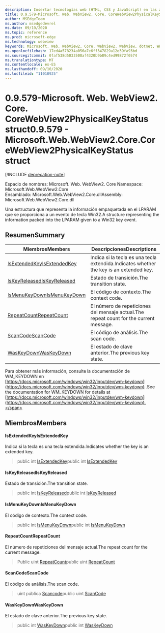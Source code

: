 ```yaml
---
description: Insertar tecnologías web (HTML, CSS y JavaScript) en las aplicaciones nativas con el control Microsoft Edge WebView2
title: 0.9.579-Microsoft. Web. WebView2. Core. CoreWebView2PhysicalKeyStatus
author: MSEdgeTeam
ms.author: msedgedevrel
ms.date: 09/10/2020
ms.topic: reference
ms.prod: microsoft-edge
ms.technology: webview
keywords: Microsoft. Web. WebView2, Core, WebView2, WebView, dotnet, WPF, WinForms, App, Edge, CoreWebView2, CoreWebView2Controller, control de explorador, Edge HTML, Microsoft. Web. WebView2. Core. CoreWebView2PhysicalKeyStatus
ms.openlocfilehash: 17ed4a578234a056a7e6ff347829a12e39fa93bd
ms.sourcegitcommit: 0faf538d5033508af4320b9b89c4ed99872f0574
ms.translationtype: MT
ms.contentlocale: es-ES
ms.lasthandoff: 09/10/2020
ms.locfileid: "11010925"
---
```

# <span data-ttu-id="6ee04-104">0.9.579-Microsoft. Web. WebView2. Core. CoreWebView2PhysicalKeyStatus struct</span><span class="sxs-lookup"><span data-stu-id="6ee04-104">0.9.579 - Microsoft.Web.WebView2.Core.CoreWebView2PhysicalKeyStatus struct</span></span> 

[!INCLUDE [deprecation-note](../../includes/deprecation-note.md)]

<span data-ttu-id="6ee04-105">Espacio de nombres: Microsoft. Web. WebView2. Core </span><span class="sxs-lookup"><span data-stu-id="6ee04-105">Namespace: Microsoft.Web.WebView2.Core</span></span>\
<span data-ttu-id="6ee04-106">Ensamblado: Microsoft.Web.WebView2.Core.dll</span><span class="sxs-lookup"><span data-stu-id="6ee04-106">Assembly: Microsoft.Web.WebView2.Core.dll</span></span>

<span data-ttu-id="6ee04-107">Una estructura que representa la información empaquetada en el LPARAM que se proporciona a un evento de tecla Win32.</span><span class="sxs-lookup"><span data-stu-id="6ee04-107">A structure representing the information packed into the LPARAM given to a Win32 key event.</span></span>

## <span data-ttu-id="6ee04-108">Resumen</span><span class="sxs-lookup"><span data-stu-id="6ee04-108">Summary</span></span>

 <span data-ttu-id="6ee04-109">Miembros</span><span class="sxs-lookup"><span data-stu-id="6ee04-109">Members</span></span>                        | <span data-ttu-id="6ee04-110">Descripciones</span><span class="sxs-lookup"><span data-stu-id="6ee04-110">Descriptions</span></span>
--------------------------------|---------------------------------------------
[<span data-ttu-id="6ee04-111">IsExtendedKey</span><span class="sxs-lookup"><span data-stu-id="6ee04-111">IsExtendedKey</span></span>](#isextendedkey) | <span data-ttu-id="6ee04-112">Indica si la tecla es una tecla extendida.</span><span class="sxs-lookup"><span data-stu-id="6ee04-112">Indicates whether the key is an extended key.</span></span>
[<span data-ttu-id="6ee04-113">IsKeyReleased</span><span class="sxs-lookup"><span data-stu-id="6ee04-113">IsKeyReleased</span></span>](#iskeyreleased) | <span data-ttu-id="6ee04-114">Estado de transición.</span><span class="sxs-lookup"><span data-stu-id="6ee04-114">The transition state.</span></span>
[<span data-ttu-id="6ee04-115">IsMenuKeyDown</span><span class="sxs-lookup"><span data-stu-id="6ee04-115">IsMenuKeyDown</span></span>](#ismenukeydown) | <span data-ttu-id="6ee04-116">El código de contexto.</span><span class="sxs-lookup"><span data-stu-id="6ee04-116">The context code.</span></span>
[<span data-ttu-id="6ee04-117">RepeatCount</span><span class="sxs-lookup"><span data-stu-id="6ee04-117">RepeatCount</span></span>](#repeatcount) | <span data-ttu-id="6ee04-118">El número de repeticiones del mensaje actual.</span><span class="sxs-lookup"><span data-stu-id="6ee04-118">The repeat count for the current message.</span></span>
[<span data-ttu-id="6ee04-119">ScanCode</span><span class="sxs-lookup"><span data-stu-id="6ee04-119">ScanCode</span></span>](#scancode) | <span data-ttu-id="6ee04-120">El código de análisis.</span><span class="sxs-lookup"><span data-stu-id="6ee04-120">The scan code.</span></span>
[<span data-ttu-id="6ee04-121">WasKeyDown</span><span class="sxs-lookup"><span data-stu-id="6ee04-121">WasKeyDown</span></span>](#waskeydown) | <span data-ttu-id="6ee04-122">El estado de clave anterior.</span><span class="sxs-lookup"><span data-stu-id="6ee04-122">The previous key state.</span></span>

<span data-ttu-id="6ee04-123">Para obtener más información, consulte la documentación de WM_KEYDOWN en [https://docs.microsoft.com/windows/win32/inputdev/wm-keydown](https://docs.microsoft.com/windows/win32/inputdev/wm-keydown) .</span><span class="sxs-lookup"><span data-stu-id="6ee04-123">See the documentation for WM_KEYDOWN for details at [https://docs.microsoft.com/windows/win32/inputdev/wm-keydown](https://docs.microsoft.com/windows/win32/inputdev/wm-keydown).</span></span>

## <span data-ttu-id="6ee04-124">Miembros</span><span class="sxs-lookup"><span data-stu-id="6ee04-124">Members</span></span>

#### <span data-ttu-id="6ee04-125">IsExtendedKey</span><span class="sxs-lookup"><span data-stu-id="6ee04-125">IsExtendedKey</span></span> 

<span data-ttu-id="6ee04-126">Indica si la tecla es una tecla extendida.</span><span class="sxs-lookup"><span data-stu-id="6ee04-126">Indicates whether the key is an extended key.</span></span>

> <span data-ttu-id="6ee04-127">public int [IsExtendedKey](#isextendedkey)</span><span class="sxs-lookup"><span data-stu-id="6ee04-127">public int [IsExtendedKey](#isextendedkey)</span></span>

#### <span data-ttu-id="6ee04-128">IsKeyReleased</span><span class="sxs-lookup"><span data-stu-id="6ee04-128">IsKeyReleased</span></span> 

<span data-ttu-id="6ee04-129">Estado de transición.</span><span class="sxs-lookup"><span data-stu-id="6ee04-129">The transition state.</span></span>

> <span data-ttu-id="6ee04-130">public int [IsKeyReleased](#iskeyreleased)</span><span class="sxs-lookup"><span data-stu-id="6ee04-130">public int [IsKeyReleased](#iskeyreleased)</span></span>

#### <span data-ttu-id="6ee04-131">IsMenuKeyDown</span><span class="sxs-lookup"><span data-stu-id="6ee04-131">IsMenuKeyDown</span></span> 

<span data-ttu-id="6ee04-132">El código de contexto.</span><span class="sxs-lookup"><span data-stu-id="6ee04-132">The context code.</span></span>

> <span data-ttu-id="6ee04-133">public int [IsMenuKeyDown](#ismenukeydown)</span><span class="sxs-lookup"><span data-stu-id="6ee04-133">public int [IsMenuKeyDown](#ismenukeydown)</span></span>

#### <span data-ttu-id="6ee04-134">RepeatCount</span><span class="sxs-lookup"><span data-stu-id="6ee04-134">RepeatCount</span></span> 

<span data-ttu-id="6ee04-135">El número de repeticiones del mensaje actual.</span><span class="sxs-lookup"><span data-stu-id="6ee04-135">The repeat count for the current message.</span></span>

> <span data-ttu-id="6ee04-136">Public uint [RepeatCount](#repeatcount)</span><span class="sxs-lookup"><span data-stu-id="6ee04-136">public uint [RepeatCount](#repeatcount)</span></span>

#### <span data-ttu-id="6ee04-137">ScanCode</span><span class="sxs-lookup"><span data-stu-id="6ee04-137">ScanCode</span></span> 

<span data-ttu-id="6ee04-138">El código de análisis.</span><span class="sxs-lookup"><span data-stu-id="6ee04-138">The scan code.</span></span>

> <span data-ttu-id="6ee04-139">uint pública [Scancode](#scancode)</span><span class="sxs-lookup"><span data-stu-id="6ee04-139">public uint [ScanCode](#scancode)</span></span>

#### <span data-ttu-id="6ee04-140">WasKeyDown</span><span class="sxs-lookup"><span data-stu-id="6ee04-140">WasKeyDown</span></span> 

<span data-ttu-id="6ee04-141">El estado de clave anterior.</span><span class="sxs-lookup"><span data-stu-id="6ee04-141">The previous key state.</span></span>

> <span data-ttu-id="6ee04-142">public int [WasKeyDown](#waskeydown)</span><span class="sxs-lookup"><span data-stu-id="6ee04-142">public int [WasKeyDown](#waskeydown)</span></span>

